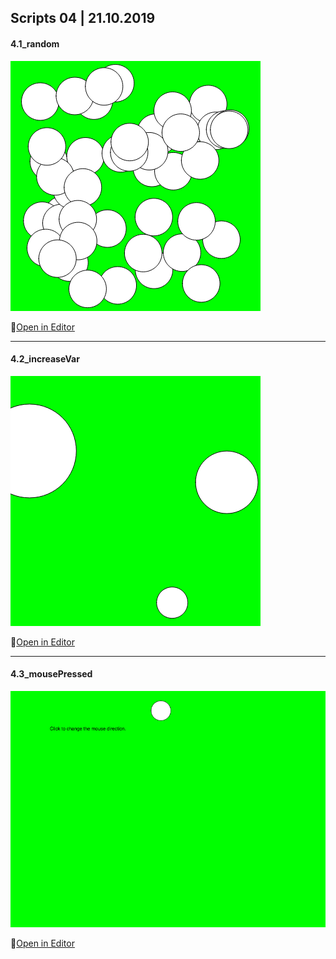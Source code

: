 ## Scripts 04 | 21.10.2019

#### 4.1_random

![Image 4.1](media/4_1.png)

🔗[Open in Editor](https://editor.p5js.org/trych/sketches/E2KQrMXFa)

---

#### 4.2_increaseVar

![Image 4.2](media/4_2.png)

🔗[Open in Editor](https://editor.p5js.org/trych/sketches/FNUgEcELM)

---

#### 4.3_mousePressed

![Image 4.3](media/4_3.png)

🔗[Open in Editor](https://editor.p5js.org/trych/sketches/31Bgh68VF)